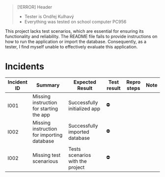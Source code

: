 
> [!ERROR] Header
> - Tester is Ondřej Kulhavý
> - Everything was tested on school computer PC956

This project lacks test scenarios, which are essential for ensuring its functionality and reliability. The README file fails to provide instructions on how to run the application or import the database. Consequently, as a tester, I find myself unable to effectively evaluate this application.

# Incidents

| Incident ID | Summary | Expected Result | Test result | Repro steps | Note |
| ---- | ---- | ---- | ---- | ---- | ---- |
| I001 | Missing instruction for starting the app | Successfully initialized app | ⛔ |  |  |
| I002 | Missing instruction for importing database | Successfully imported database | ⛔ |  |  |
| I002 | Missing test scenarious | Tests scenarios with the project | ⛔ |  |  |
